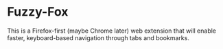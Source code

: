 # Fuzzy-Fox
This is a Firefox-first (maybe Chrome later) web extension that will enable faster, keyboard-based navigation through tabs and bookmarks. 
